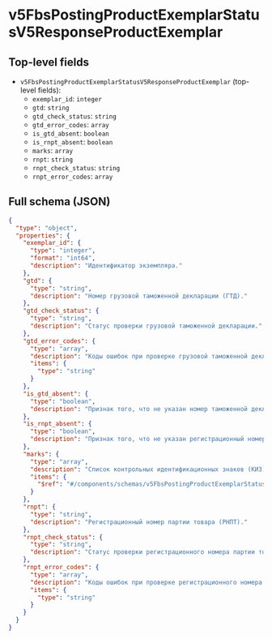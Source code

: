 # v5FbsPostingProductExemplarStatusV5ResponseProductExemplar

## Top-level fields
- `v5FbsPostingProductExemplarStatusV5ResponseProductExemplar` (top-level fields):
  - `exemplar_id`: `integer`
  - `gtd`: `string`
  - `gtd_check_status`: `string`
  - `gtd_error_codes`: `array`
  - `is_gtd_absent`: `boolean`
  - `is_rnpt_absent`: `boolean`
  - `marks`: `array`
  - `rnpt`: `string`
  - `rnpt_check_status`: `string`
  - `rnpt_error_codes`: `array`

## Full schema (JSON)
```json
{
  "type": "object",
  "properties": {
    "exemplar_id": {
      "type": "integer",
      "format": "int64",
      "description": "Идентификатор экземпляра."
    },
    "gtd": {
      "type": "string",
      "description": "Номер грузовой таможенной декларации (ГТД)."
    },
    "gtd_check_status": {
      "type": "string",
      "description": "Статус проверки грузовой таможенной декларации."
    },
    "gtd_error_codes": {
      "type": "array",
      "description": "Коды ошибок при проверке грузовой таможенной декларации.",
      "items": {
        "type": "string"
      }
    },
    "is_gtd_absent": {
      "type": "boolean",
      "description": "Признак того, что не указан номер таможенной декларации (ГТД)."
    },
    "is_rnpt_absent": {
      "type": "boolean",
      "description": "Признак того, что не указан регистрационный номер партии товара (РНПТ)."
    },
    "marks": {
      "type": "array",
      "description": "Список контрольных идентификационных знаков (КИЗ) в одном экземпляре.",
      "items": {
        "$ref": "#/components/schemas/v5FbsPostingProductExemplarStatusV5ResponseProductExemplarMark"
      }
    },
    "rnpt": {
      "type": "string",
      "description": "Регистрационный номер партии товара (РНПТ)."
    },
    "rnpt_check_status": {
      "type": "string",
      "description": "Статус проверки регистрационного номера партии товара."
    },
    "rnpt_error_codes": {
      "type": "array",
      "description": "Коды ошибок при проверке регистрационного номера партии товара.",
      "items": {
        "type": "string"
      }
    }
  }
}
```
